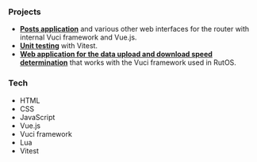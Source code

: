 ### Projects

- **[Posts application](https://github.com/beniusis/teltonika-academy/tree/main/articles)** and various other web interfaces for the router with internal Vuci framework and Vue.js.
- **[Unit testing](https://github.com/beniusis/teltonika-academy/tree/main/vitest-articles)** with Vitest.
- **[Web application for the data upload and download speed determination](https://github.com/beniusis/teltonika-academy/tree/main/speedtest-lua)** that works with the Vuci framework used in RutOS.

### Tech

- HTML
- CSS
- JavaScript
- Vue.js
- Vuci framework
- Lua
- Vitest

